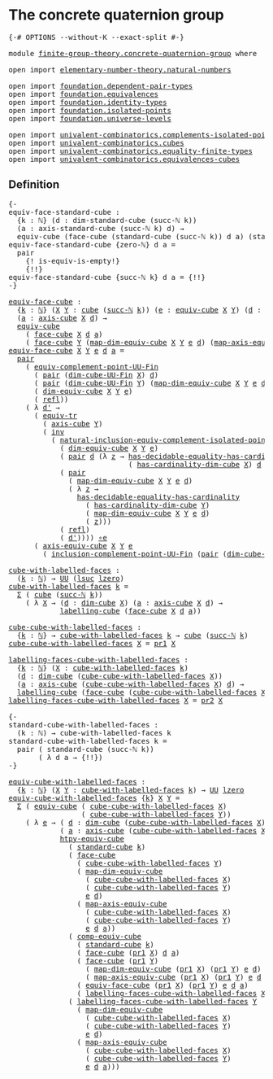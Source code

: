 # The concrete quaternion group

<pre class="Agda"><a id="42" class="Symbol">{-#</a> <a id="46" class="Keyword">OPTIONS</a> <a id="54" class="Pragma">--without-K</a> <a id="66" class="Pragma">--exact-split</a> <a id="80" class="Symbol">#-}</a>

<a id="85" class="Keyword">module</a> <a id="92" href="finite-group-theory.concrete-quaternion-group.html" class="Module">finite-group-theory.concrete-quaternion-group</a> <a id="138" class="Keyword">where</a>

<a id="145" class="Keyword">open</a> <a id="150" class="Keyword">import</a> <a id="157" href="elementary-number-theory.natural-numbers.html" class="Module">elementary-number-theory.natural-numbers</a>

<a id="199" class="Keyword">open</a> <a id="204" class="Keyword">import</a> <a id="211" href="foundation.dependent-pair-types.html" class="Module">foundation.dependent-pair-types</a>
<a id="243" class="Keyword">open</a> <a id="248" class="Keyword">import</a> <a id="255" href="foundation.equivalences.html" class="Module">foundation.equivalences</a>
<a id="279" class="Keyword">open</a> <a id="284" class="Keyword">import</a> <a id="291" href="foundation.identity-types.html" class="Module">foundation.identity-types</a>
<a id="317" class="Keyword">open</a> <a id="322" class="Keyword">import</a> <a id="329" href="foundation.isolated-points.html" class="Module">foundation.isolated-points</a>
<a id="356" class="Keyword">open</a> <a id="361" class="Keyword">import</a> <a id="368" href="foundation.universe-levels.html" class="Module">foundation.universe-levels</a>

<a id="396" class="Keyword">open</a> <a id="401" class="Keyword">import</a> <a id="408" href="univalent-combinatorics.complements-isolated-points.html" class="Module">univalent-combinatorics.complements-isolated-points</a>
<a id="460" class="Keyword">open</a> <a id="465" class="Keyword">import</a> <a id="472" href="univalent-combinatorics.cubes.html" class="Module">univalent-combinatorics.cubes</a>
<a id="502" class="Keyword">open</a> <a id="507" class="Keyword">import</a> <a id="514" href="univalent-combinatorics.equality-finite-types.html" class="Module">univalent-combinatorics.equality-finite-types</a>
<a id="560" class="Keyword">open</a> <a id="565" class="Keyword">import</a> <a id="572" href="univalent-combinatorics.equivalences-cubes.html" class="Module">univalent-combinatorics.equivalences-cubes</a>
</pre>
## Definition

<pre class="Agda"><a id="643" class="Comment">{-
equiv-face-standard-cube :
  {k : ℕ} (d : dim-standard-cube (succ-ℕ k))
  (a : axis-standard-cube (succ-ℕ k) d) →
  equiv-cube (face-cube (standard-cube (succ-ℕ k)) d a) (standard-cube k)
equiv-face-standard-cube {zero-ℕ} d a =
  pair
    {! is-equiv-is-empty!}
    {!!}
equiv-face-standard-cube {succ-ℕ k} d a = {!!}
-}</a>

<a id="equiv-face-cube"></a><a id="968" href="finite-group-theory.concrete-quaternion-group.html#968" class="Function">equiv-face-cube</a> <a id="984" class="Symbol">:</a>
  <a id="988" class="Symbol">{</a><a id="989" href="finite-group-theory.concrete-quaternion-group.html#989" class="Bound">k</a> <a id="991" class="Symbol">:</a> <a id="993" href="elementary-number-theory.natural-numbers.html#1444" class="Datatype">ℕ</a><a id="994" class="Symbol">}</a> <a id="996" class="Symbol">(</a><a id="997" href="finite-group-theory.concrete-quaternion-group.html#997" class="Bound">X</a> <a id="999" href="finite-group-theory.concrete-quaternion-group.html#999" class="Bound">Y</a> <a id="1001" class="Symbol">:</a> <a id="1003" href="univalent-combinatorics.cubes.html#715" class="Function">cube</a> <a id="1008" class="Symbol">(</a><a id="1009" href="elementary-number-theory.natural-numbers.html#1478" class="InductiveConstructor">succ-ℕ</a> <a id="1016" href="finite-group-theory.concrete-quaternion-group.html#989" class="Bound">k</a><a id="1017" class="Symbol">))</a> <a id="1020" class="Symbol">(</a><a id="1021" href="finite-group-theory.concrete-quaternion-group.html#1021" class="Bound">e</a> <a id="1023" class="Symbol">:</a> <a id="1025" href="univalent-combinatorics.equivalences-cubes.html#1325" class="Function">equiv-cube</a> <a id="1036" href="finite-group-theory.concrete-quaternion-group.html#997" class="Bound">X</a> <a id="1038" href="finite-group-theory.concrete-quaternion-group.html#999" class="Bound">Y</a><a id="1039" class="Symbol">)</a> <a id="1041" class="Symbol">(</a><a id="1042" href="finite-group-theory.concrete-quaternion-group.html#1042" class="Bound">d</a> <a id="1044" class="Symbol">:</a> <a id="1046" href="univalent-combinatorics.cubes.html#875" class="Function">dim-cube</a> <a id="1055" href="finite-group-theory.concrete-quaternion-group.html#997" class="Bound">X</a><a id="1056" class="Symbol">)</a>
  <a id="1060" class="Symbol">(</a><a id="1061" href="finite-group-theory.concrete-quaternion-group.html#1061" class="Bound">a</a> <a id="1063" class="Symbol">:</a> <a id="1065" href="univalent-combinatorics.cubes.html#1524" class="Function">axis-cube</a> <a id="1075" href="finite-group-theory.concrete-quaternion-group.html#997" class="Bound">X</a> <a id="1077" href="finite-group-theory.concrete-quaternion-group.html#1042" class="Bound">d</a><a id="1078" class="Symbol">)</a> <a id="1080" class="Symbol">→</a>
  <a id="1084" href="univalent-combinatorics.equivalences-cubes.html#1325" class="Function">equiv-cube</a>
    <a id="1099" class="Symbol">(</a> <a id="1101" href="univalent-combinatorics.cubes.html#3241" class="Function">face-cube</a> <a id="1111" href="finite-group-theory.concrete-quaternion-group.html#997" class="Bound">X</a> <a id="1113" href="finite-group-theory.concrete-quaternion-group.html#1042" class="Bound">d</a> <a id="1115" href="finite-group-theory.concrete-quaternion-group.html#1061" class="Bound">a</a><a id="1116" class="Symbol">)</a>
    <a id="1122" class="Symbol">(</a> <a id="1124" href="univalent-combinatorics.cubes.html#3241" class="Function">face-cube</a> <a id="1134" href="finite-group-theory.concrete-quaternion-group.html#999" class="Bound">Y</a> <a id="1136" class="Symbol">(</a><a id="1137" href="univalent-combinatorics.equivalences-cubes.html#1627" class="Function">map-dim-equiv-cube</a> <a id="1156" href="finite-group-theory.concrete-quaternion-group.html#997" class="Bound">X</a> <a id="1158" href="finite-group-theory.concrete-quaternion-group.html#999" class="Bound">Y</a> <a id="1160" href="finite-group-theory.concrete-quaternion-group.html#1021" class="Bound">e</a> <a id="1162" href="finite-group-theory.concrete-quaternion-group.html#1042" class="Bound">d</a><a id="1163" class="Symbol">)</a> <a id="1165" class="Symbol">(</a><a id="1166" href="univalent-combinatorics.equivalences-cubes.html#1950" class="Function">map-axis-equiv-cube</a> <a id="1186" href="finite-group-theory.concrete-quaternion-group.html#997" class="Bound">X</a> <a id="1188" href="finite-group-theory.concrete-quaternion-group.html#999" class="Bound">Y</a> <a id="1190" href="finite-group-theory.concrete-quaternion-group.html#1021" class="Bound">e</a> <a id="1192" href="finite-group-theory.concrete-quaternion-group.html#1042" class="Bound">d</a> <a id="1194" href="finite-group-theory.concrete-quaternion-group.html#1061" class="Bound">a</a><a id="1195" class="Symbol">))</a>
<a id="1198" href="finite-group-theory.concrete-quaternion-group.html#968" class="Function">equiv-face-cube</a> <a id="1214" href="finite-group-theory.concrete-quaternion-group.html#1214" class="Bound">X</a> <a id="1216" href="finite-group-theory.concrete-quaternion-group.html#1216" class="Bound">Y</a> <a id="1218" href="finite-group-theory.concrete-quaternion-group.html#1218" class="Bound">e</a> <a id="1220" href="finite-group-theory.concrete-quaternion-group.html#1220" class="Bound">d</a> <a id="1222" href="finite-group-theory.concrete-quaternion-group.html#1222" class="Bound">a</a> <a id="1224" class="Symbol">=</a>
  <a id="1228" href="foundation-core.dependent-pair-types.html#575" class="InductiveConstructor">pair</a>
    <a id="1237" class="Symbol">(</a> <a id="1239" href="univalent-combinatorics.complements-isolated-points.html#5768" class="Function">equiv-complement-point-UU-Fin</a>
      <a id="1275" class="Symbol">(</a> <a id="1277" href="foundation-core.dependent-pair-types.html#575" class="InductiveConstructor">pair</a> <a id="1282" class="Symbol">(</a><a id="1283" href="univalent-combinatorics.cubes.html#798" class="Function">dim-cube-UU-Fin</a> <a id="1299" href="finite-group-theory.concrete-quaternion-group.html#1214" class="Bound">X</a><a id="1300" class="Symbol">)</a> <a id="1302" href="finite-group-theory.concrete-quaternion-group.html#1220" class="Bound">d</a><a id="1303" class="Symbol">)</a>
      <a id="1311" class="Symbol">(</a> <a id="1313" href="foundation-core.dependent-pair-types.html#575" class="InductiveConstructor">pair</a> <a id="1318" class="Symbol">(</a><a id="1319" href="univalent-combinatorics.cubes.html#798" class="Function">dim-cube-UU-Fin</a> <a id="1335" href="finite-group-theory.concrete-quaternion-group.html#1216" class="Bound">Y</a><a id="1336" class="Symbol">)</a> <a id="1338" class="Symbol">(</a><a id="1339" href="univalent-combinatorics.equivalences-cubes.html#1627" class="Function">map-dim-equiv-cube</a> <a id="1358" href="finite-group-theory.concrete-quaternion-group.html#1214" class="Bound">X</a> <a id="1360" href="finite-group-theory.concrete-quaternion-group.html#1216" class="Bound">Y</a> <a id="1362" href="finite-group-theory.concrete-quaternion-group.html#1218" class="Bound">e</a> <a id="1364" href="finite-group-theory.concrete-quaternion-group.html#1220" class="Bound">d</a><a id="1365" class="Symbol">))</a>
      <a id="1374" class="Symbol">(</a> <a id="1376" href="univalent-combinatorics.equivalences-cubes.html#1512" class="Function">dim-equiv-cube</a> <a id="1391" href="finite-group-theory.concrete-quaternion-group.html#1214" class="Bound">X</a> <a id="1393" href="finite-group-theory.concrete-quaternion-group.html#1216" class="Bound">Y</a> <a id="1395" href="finite-group-theory.concrete-quaternion-group.html#1218" class="Bound">e</a><a id="1396" class="Symbol">)</a>
      <a id="1404" class="Symbol">(</a> <a id="1406" href="foundation-core.identity-types.html#694" class="InductiveConstructor">refl</a><a id="1410" class="Symbol">))</a>
    <a id="1417" class="Symbol">(</a> <a id="1419" class="Symbol">λ</a> <a id="1421" href="finite-group-theory.concrete-quaternion-group.html#1421" class="Bound">d&#39;</a> <a id="1424" class="Symbol">→</a>
      <a id="1432" class="Symbol">(</a> <a id="1434" href="foundation.identity-types.html#3840" class="Function">equiv-tr</a>
        <a id="1451" class="Symbol">(</a> <a id="1453" href="univalent-combinatorics.cubes.html#1524" class="Function">axis-cube</a> <a id="1463" href="finite-group-theory.concrete-quaternion-group.html#1216" class="Bound">Y</a><a id="1464" class="Symbol">)</a>
        <a id="1474" class="Symbol">(</a> <a id="1476" href="foundation-core.identity-types.html#1552" class="Function">inv</a>
          <a id="1490" class="Symbol">(</a> <a id="1492" href="foundation.isolated-points.html#12625" class="Function">natural-inclusion-equiv-complement-isolated-point</a>
            <a id="1554" class="Symbol">(</a> <a id="1556" href="univalent-combinatorics.equivalences-cubes.html#1512" class="Function">dim-equiv-cube</a> <a id="1571" href="finite-group-theory.concrete-quaternion-group.html#1214" class="Bound">X</a> <a id="1573" href="finite-group-theory.concrete-quaternion-group.html#1216" class="Bound">Y</a> <a id="1575" href="finite-group-theory.concrete-quaternion-group.html#1218" class="Bound">e</a><a id="1576" class="Symbol">)</a>
            <a id="1590" class="Symbol">(</a> <a id="1592" href="foundation-core.dependent-pair-types.html#575" class="InductiveConstructor">pair</a> <a id="1597" href="finite-group-theory.concrete-quaternion-group.html#1220" class="Bound">d</a> <a id="1599" class="Symbol">(λ</a> <a id="1602" href="finite-group-theory.concrete-quaternion-group.html#1602" class="Bound">z</a> <a id="1604" class="Symbol">→</a> <a id="1606" href="univalent-combinatorics.equality-finite-types.html#2901" class="Function">has-decidable-equality-has-cardinality</a>
                            <a id="1673" class="Symbol">(</a> <a id="1675" href="univalent-combinatorics.cubes.html#960" class="Function">has-cardinality-dim-cube</a> <a id="1700" href="finite-group-theory.concrete-quaternion-group.html#1214" class="Bound">X</a><a id="1701" class="Symbol">)</a> <a id="1703" href="finite-group-theory.concrete-quaternion-group.html#1220" class="Bound">d</a> <a id="1705" href="finite-group-theory.concrete-quaternion-group.html#1602" class="Bound">z</a><a id="1706" class="Symbol">))</a>
            <a id="1721" class="Symbol">(</a> <a id="1723" href="foundation-core.dependent-pair-types.html#575" class="InductiveConstructor">pair</a>
              <a id="1742" class="Symbol">(</a> <a id="1744" href="univalent-combinatorics.equivalences-cubes.html#1627" class="Function">map-dim-equiv-cube</a> <a id="1763" href="finite-group-theory.concrete-quaternion-group.html#1214" class="Bound">X</a> <a id="1765" href="finite-group-theory.concrete-quaternion-group.html#1216" class="Bound">Y</a> <a id="1767" href="finite-group-theory.concrete-quaternion-group.html#1218" class="Bound">e</a> <a id="1769" href="finite-group-theory.concrete-quaternion-group.html#1220" class="Bound">d</a><a id="1770" class="Symbol">)</a>
              <a id="1786" class="Symbol">(</a> <a id="1788" class="Symbol">λ</a> <a id="1790" href="finite-group-theory.concrete-quaternion-group.html#1790" class="Bound">z</a> <a id="1792" class="Symbol">→</a>
                <a id="1810" href="univalent-combinatorics.equality-finite-types.html#2901" class="Function">has-decidable-equality-has-cardinality</a>
                  <a id="1867" class="Symbol">(</a> <a id="1869" href="univalent-combinatorics.cubes.html#960" class="Function">has-cardinality-dim-cube</a> <a id="1894" href="finite-group-theory.concrete-quaternion-group.html#1216" class="Bound">Y</a><a id="1895" class="Symbol">)</a>
                  <a id="1915" class="Symbol">(</a> <a id="1917" href="univalent-combinatorics.equivalences-cubes.html#1627" class="Function">map-dim-equiv-cube</a> <a id="1936" href="finite-group-theory.concrete-quaternion-group.html#1214" class="Bound">X</a> <a id="1938" href="finite-group-theory.concrete-quaternion-group.html#1216" class="Bound">Y</a> <a id="1940" href="finite-group-theory.concrete-quaternion-group.html#1218" class="Bound">e</a> <a id="1942" href="finite-group-theory.concrete-quaternion-group.html#1220" class="Bound">d</a><a id="1943" class="Symbol">)</a>
                  <a id="1963" class="Symbol">(</a> <a id="1965" href="finite-group-theory.concrete-quaternion-group.html#1790" class="Bound">z</a><a id="1966" class="Symbol">)))</a>
            <a id="1982" class="Symbol">(</a> <a id="1984" href="foundation-core.identity-types.html#694" class="InductiveConstructor">refl</a><a id="1988" class="Symbol">)</a>
            <a id="2002" class="Symbol">(</a> <a id="2004" href="finite-group-theory.concrete-quaternion-group.html#1421" class="Bound">d&#39;</a><a id="2006" class="Symbol">))))</a> <a id="2011" href="foundation-core.equivalences.html#7843" class="Function Operator">∘e</a>
      <a id="2020" class="Symbol">(</a> <a id="2022" href="univalent-combinatorics.equivalences-cubes.html#1777" class="Function">axis-equiv-cube</a> <a id="2038" href="finite-group-theory.concrete-quaternion-group.html#1214" class="Bound">X</a> <a id="2040" href="finite-group-theory.concrete-quaternion-group.html#1216" class="Bound">Y</a> <a id="2042" href="finite-group-theory.concrete-quaternion-group.html#1218" class="Bound">e</a>
        <a id="2052" class="Symbol">(</a> <a id="2054" href="univalent-combinatorics.complements-isolated-points.html#4857" class="Function">inclusion-complement-point-UU-Fin</a> <a id="2088" class="Symbol">(</a><a id="2089" href="foundation-core.dependent-pair-types.html#575" class="InductiveConstructor">pair</a> <a id="2094" class="Symbol">(</a><a id="2095" href="univalent-combinatorics.cubes.html#798" class="Function">dim-cube-UU-Fin</a> <a id="2111" href="finite-group-theory.concrete-quaternion-group.html#1214" class="Bound">X</a><a id="2112" class="Symbol">)</a> <a id="2114" href="finite-group-theory.concrete-quaternion-group.html#1220" class="Bound">d</a><a id="2115" class="Symbol">)</a> <a id="2117" href="finite-group-theory.concrete-quaternion-group.html#1421" class="Bound">d&#39;</a><a id="2119" class="Symbol">)))</a>

<a id="cube-with-labelled-faces"></a><a id="2124" href="finite-group-theory.concrete-quaternion-group.html#2124" class="Function">cube-with-labelled-faces</a> <a id="2149" class="Symbol">:</a>
  <a id="2153" class="Symbol">(</a><a id="2154" href="finite-group-theory.concrete-quaternion-group.html#2154" class="Bound">k</a> <a id="2156" class="Symbol">:</a> <a id="2158" href="elementary-number-theory.natural-numbers.html#1444" class="Datatype">ℕ</a><a id="2159" class="Symbol">)</a> <a id="2161" class="Symbol">→</a> <a id="2163" href="foundation-core.universe-levels.html#222" class="Primitive">UU</a> <a id="2166" class="Symbol">(</a><a id="2167" href="Agda.Primitive.html#780" class="Primitive">lsuc</a> <a id="2172" href="Agda.Primitive.html#764" class="Primitive">lzero</a><a id="2177" class="Symbol">)</a>
<a id="2179" href="finite-group-theory.concrete-quaternion-group.html#2124" class="Function">cube-with-labelled-faces</a> <a id="2204" href="finite-group-theory.concrete-quaternion-group.html#2204" class="Bound">k</a> <a id="2206" class="Symbol">=</a>
  <a id="2210" href="foundation-core.dependent-pair-types.html#502" class="Record">Σ</a> <a id="2212" class="Symbol">(</a> <a id="2214" href="univalent-combinatorics.cubes.html#715" class="Function">cube</a> <a id="2219" class="Symbol">(</a><a id="2220" href="elementary-number-theory.natural-numbers.html#1478" class="InductiveConstructor">succ-ℕ</a> <a id="2227" href="finite-group-theory.concrete-quaternion-group.html#2204" class="Bound">k</a><a id="2228" class="Symbol">))</a>
    <a id="2235" class="Symbol">(</a> <a id="2237" class="Symbol">λ</a> <a id="2239" href="finite-group-theory.concrete-quaternion-group.html#2239" class="Bound">X</a> <a id="2241" class="Symbol">→</a> <a id="2243" class="Symbol">(</a><a id="2244" href="finite-group-theory.concrete-quaternion-group.html#2244" class="Bound">d</a> <a id="2246" class="Symbol">:</a> <a id="2248" href="univalent-combinatorics.cubes.html#875" class="Function">dim-cube</a> <a id="2257" href="finite-group-theory.concrete-quaternion-group.html#2239" class="Bound">X</a><a id="2258" class="Symbol">)</a> <a id="2260" class="Symbol">(</a><a id="2261" href="finite-group-theory.concrete-quaternion-group.html#2261" class="Bound">a</a> <a id="2263" class="Symbol">:</a> <a id="2265" href="univalent-combinatorics.cubes.html#1524" class="Function">axis-cube</a> <a id="2275" href="finite-group-theory.concrete-quaternion-group.html#2239" class="Bound">X</a> <a id="2277" href="finite-group-theory.concrete-quaternion-group.html#2244" class="Bound">d</a><a id="2278" class="Symbol">)</a> <a id="2280" class="Symbol">→</a>
            <a id="2294" href="univalent-combinatorics.equivalences-cubes.html#5340" class="Function">labelling-cube</a> <a id="2309" class="Symbol">(</a><a id="2310" href="univalent-combinatorics.cubes.html#3241" class="Function">face-cube</a> <a id="2320" href="finite-group-theory.concrete-quaternion-group.html#2239" class="Bound">X</a> <a id="2322" href="finite-group-theory.concrete-quaternion-group.html#2244" class="Bound">d</a> <a id="2324" href="finite-group-theory.concrete-quaternion-group.html#2261" class="Bound">a</a><a id="2325" class="Symbol">))</a>

<a id="cube-cube-with-labelled-faces"></a><a id="2329" href="finite-group-theory.concrete-quaternion-group.html#2329" class="Function">cube-cube-with-labelled-faces</a> <a id="2359" class="Symbol">:</a>
  <a id="2363" class="Symbol">{</a><a id="2364" href="finite-group-theory.concrete-quaternion-group.html#2364" class="Bound">k</a> <a id="2366" class="Symbol">:</a> <a id="2368" href="elementary-number-theory.natural-numbers.html#1444" class="Datatype">ℕ</a><a id="2369" class="Symbol">}</a> <a id="2371" class="Symbol">→</a> <a id="2373" href="finite-group-theory.concrete-quaternion-group.html#2124" class="Function">cube-with-labelled-faces</a> <a id="2398" href="finite-group-theory.concrete-quaternion-group.html#2364" class="Bound">k</a> <a id="2400" class="Symbol">→</a> <a id="2402" href="univalent-combinatorics.cubes.html#715" class="Function">cube</a> <a id="2407" class="Symbol">(</a><a id="2408" href="elementary-number-theory.natural-numbers.html#1478" class="InductiveConstructor">succ-ℕ</a> <a id="2415" href="finite-group-theory.concrete-quaternion-group.html#2364" class="Bound">k</a><a id="2416" class="Symbol">)</a>
<a id="2418" href="finite-group-theory.concrete-quaternion-group.html#2329" class="Function">cube-cube-with-labelled-faces</a> <a id="2448" href="finite-group-theory.concrete-quaternion-group.html#2448" class="Bound">X</a> <a id="2450" class="Symbol">=</a> <a id="2452" href="foundation-core.dependent-pair-types.html#592" class="Field">pr1</a> <a id="2456" href="finite-group-theory.concrete-quaternion-group.html#2448" class="Bound">X</a>

<a id="labelling-faces-cube-with-labelled-faces"></a><a id="2459" href="finite-group-theory.concrete-quaternion-group.html#2459" class="Function">labelling-faces-cube-with-labelled-faces</a> <a id="2500" class="Symbol">:</a>
  <a id="2504" class="Symbol">{</a><a id="2505" href="finite-group-theory.concrete-quaternion-group.html#2505" class="Bound">k</a> <a id="2507" class="Symbol">:</a> <a id="2509" href="elementary-number-theory.natural-numbers.html#1444" class="Datatype">ℕ</a><a id="2510" class="Symbol">}</a> <a id="2512" class="Symbol">(</a><a id="2513" href="finite-group-theory.concrete-quaternion-group.html#2513" class="Bound">X</a> <a id="2515" class="Symbol">:</a> <a id="2517" href="finite-group-theory.concrete-quaternion-group.html#2124" class="Function">cube-with-labelled-faces</a> <a id="2542" href="finite-group-theory.concrete-quaternion-group.html#2505" class="Bound">k</a><a id="2543" class="Symbol">)</a>
  <a id="2547" class="Symbol">(</a><a id="2548" href="finite-group-theory.concrete-quaternion-group.html#2548" class="Bound">d</a> <a id="2550" class="Symbol">:</a> <a id="2552" href="univalent-combinatorics.cubes.html#875" class="Function">dim-cube</a> <a id="2561" class="Symbol">(</a><a id="2562" href="finite-group-theory.concrete-quaternion-group.html#2329" class="Function">cube-cube-with-labelled-faces</a> <a id="2592" href="finite-group-theory.concrete-quaternion-group.html#2513" class="Bound">X</a><a id="2593" class="Symbol">))</a>
  <a id="2598" class="Symbol">(</a><a id="2599" href="finite-group-theory.concrete-quaternion-group.html#2599" class="Bound">a</a> <a id="2601" class="Symbol">:</a> <a id="2603" href="univalent-combinatorics.cubes.html#1524" class="Function">axis-cube</a> <a id="2613" class="Symbol">(</a><a id="2614" href="finite-group-theory.concrete-quaternion-group.html#2329" class="Function">cube-cube-with-labelled-faces</a> <a id="2644" href="finite-group-theory.concrete-quaternion-group.html#2513" class="Bound">X</a><a id="2645" class="Symbol">)</a> <a id="2647" href="finite-group-theory.concrete-quaternion-group.html#2548" class="Bound">d</a><a id="2648" class="Symbol">)</a> <a id="2650" class="Symbol">→</a>
  <a id="2654" href="univalent-combinatorics.equivalences-cubes.html#5340" class="Function">labelling-cube</a> <a id="2669" class="Symbol">(</a><a id="2670" href="univalent-combinatorics.cubes.html#3241" class="Function">face-cube</a> <a id="2680" class="Symbol">(</a><a id="2681" href="finite-group-theory.concrete-quaternion-group.html#2329" class="Function">cube-cube-with-labelled-faces</a> <a id="2711" href="finite-group-theory.concrete-quaternion-group.html#2513" class="Bound">X</a><a id="2712" class="Symbol">)</a> <a id="2714" href="finite-group-theory.concrete-quaternion-group.html#2548" class="Bound">d</a> <a id="2716" href="finite-group-theory.concrete-quaternion-group.html#2599" class="Bound">a</a><a id="2717" class="Symbol">)</a>
<a id="2719" href="finite-group-theory.concrete-quaternion-group.html#2459" class="Function">labelling-faces-cube-with-labelled-faces</a> <a id="2760" href="finite-group-theory.concrete-quaternion-group.html#2760" class="Bound">X</a> <a id="2762" class="Symbol">=</a> <a id="2764" href="foundation-core.dependent-pair-types.html#604" class="Field">pr2</a> <a id="2768" href="finite-group-theory.concrete-quaternion-group.html#2760" class="Bound">X</a>

<a id="2771" class="Comment">{-
standard-cube-with-labelled-faces :
  (k : ℕ) → cube-with-labelled-faces k
standard-cube-with-labelled-faces k =
  pair ( standard-cube (succ-ℕ k))
       ( λ d a → {!!})
-}</a>

<a id="equiv-cube-with-labelled-faces"></a><a id="2949" href="finite-group-theory.concrete-quaternion-group.html#2949" class="Function">equiv-cube-with-labelled-faces</a> <a id="2980" class="Symbol">:</a>
  <a id="2984" class="Symbol">{</a><a id="2985" href="finite-group-theory.concrete-quaternion-group.html#2985" class="Bound">k</a> <a id="2987" class="Symbol">:</a> <a id="2989" href="elementary-number-theory.natural-numbers.html#1444" class="Datatype">ℕ</a><a id="2990" class="Symbol">}</a> <a id="2992" class="Symbol">(</a><a id="2993" href="finite-group-theory.concrete-quaternion-group.html#2993" class="Bound">X</a> <a id="2995" href="finite-group-theory.concrete-quaternion-group.html#2995" class="Bound">Y</a> <a id="2997" class="Symbol">:</a> <a id="2999" href="finite-group-theory.concrete-quaternion-group.html#2124" class="Function">cube-with-labelled-faces</a> <a id="3024" href="finite-group-theory.concrete-quaternion-group.html#2985" class="Bound">k</a><a id="3025" class="Symbol">)</a> <a id="3027" class="Symbol">→</a> <a id="3029" href="foundation-core.universe-levels.html#222" class="Primitive">UU</a> <a id="3032" href="Agda.Primitive.html#764" class="Primitive">lzero</a>
<a id="3038" href="finite-group-theory.concrete-quaternion-group.html#2949" class="Function">equiv-cube-with-labelled-faces</a> <a id="3069" class="Symbol">{</a><a id="3070" href="finite-group-theory.concrete-quaternion-group.html#3070" class="Bound">k</a><a id="3071" class="Symbol">}</a> <a id="3073" href="finite-group-theory.concrete-quaternion-group.html#3073" class="Bound">X</a> <a id="3075" href="finite-group-theory.concrete-quaternion-group.html#3075" class="Bound">Y</a> <a id="3077" class="Symbol">=</a>
  <a id="3081" href="foundation-core.dependent-pair-types.html#502" class="Record">Σ</a> <a id="3083" class="Symbol">(</a> <a id="3085" href="univalent-combinatorics.equivalences-cubes.html#1325" class="Function">equiv-cube</a> <a id="3096" class="Symbol">(</a> <a id="3098" href="finite-group-theory.concrete-quaternion-group.html#2329" class="Function">cube-cube-with-labelled-faces</a> <a id="3128" href="finite-group-theory.concrete-quaternion-group.html#3073" class="Bound">X</a><a id="3129" class="Symbol">)</a>
                 <a id="3148" class="Symbol">(</a> <a id="3150" href="finite-group-theory.concrete-quaternion-group.html#2329" class="Function">cube-cube-with-labelled-faces</a> <a id="3180" href="finite-group-theory.concrete-quaternion-group.html#3075" class="Bound">Y</a><a id="3181" class="Symbol">))</a>
    <a id="3188" class="Symbol">(</a> <a id="3190" class="Symbol">λ</a> <a id="3192" href="finite-group-theory.concrete-quaternion-group.html#3192" class="Bound">e</a> <a id="3194" class="Symbol">→</a> <a id="3196" class="Symbol">(</a> <a id="3198" href="finite-group-theory.concrete-quaternion-group.html#3198" class="Bound">d</a> <a id="3200" class="Symbol">:</a> <a id="3202" href="univalent-combinatorics.cubes.html#875" class="Function">dim-cube</a> <a id="3211" class="Symbol">(</a><a id="3212" href="finite-group-theory.concrete-quaternion-group.html#2329" class="Function">cube-cube-with-labelled-faces</a> <a id="3242" href="finite-group-theory.concrete-quaternion-group.html#3073" class="Bound">X</a><a id="3243" class="Symbol">))</a>
            <a id="3258" class="Symbol">(</a> <a id="3260" href="finite-group-theory.concrete-quaternion-group.html#3260" class="Bound">a</a> <a id="3262" class="Symbol">:</a> <a id="3264" href="univalent-combinatorics.cubes.html#1524" class="Function">axis-cube</a> <a id="3274" class="Symbol">(</a><a id="3275" href="finite-group-theory.concrete-quaternion-group.html#2329" class="Function">cube-cube-with-labelled-faces</a> <a id="3305" href="finite-group-theory.concrete-quaternion-group.html#3073" class="Bound">X</a><a id="3306" class="Symbol">)</a> <a id="3308" href="finite-group-theory.concrete-quaternion-group.html#3198" class="Bound">d</a><a id="3309" class="Symbol">)</a> <a id="3311" class="Symbol">→</a>
            <a id="3325" href="univalent-combinatorics.equivalences-cubes.html#3592" class="Function">htpy-equiv-cube</a>
              <a id="3355" class="Symbol">(</a> <a id="3357" href="univalent-combinatorics.cubes.html#2766" class="Function">standard-cube</a> <a id="3371" href="finite-group-theory.concrete-quaternion-group.html#3070" class="Bound">k</a><a id="3372" class="Symbol">)</a>
              <a id="3388" class="Symbol">(</a> <a id="3390" href="univalent-combinatorics.cubes.html#3241" class="Function">face-cube</a>
                <a id="3416" class="Symbol">(</a> <a id="3418" href="finite-group-theory.concrete-quaternion-group.html#2329" class="Function">cube-cube-with-labelled-faces</a> <a id="3448" href="finite-group-theory.concrete-quaternion-group.html#3075" class="Bound">Y</a><a id="3449" class="Symbol">)</a>
                <a id="3467" class="Symbol">(</a> <a id="3469" href="univalent-combinatorics.equivalences-cubes.html#1627" class="Function">map-dim-equiv-cube</a>
                  <a id="3506" class="Symbol">(</a> <a id="3508" href="finite-group-theory.concrete-quaternion-group.html#2329" class="Function">cube-cube-with-labelled-faces</a> <a id="3538" href="finite-group-theory.concrete-quaternion-group.html#3073" class="Bound">X</a><a id="3539" class="Symbol">)</a>
                  <a id="3559" class="Symbol">(</a> <a id="3561" href="finite-group-theory.concrete-quaternion-group.html#2329" class="Function">cube-cube-with-labelled-faces</a> <a id="3591" href="finite-group-theory.concrete-quaternion-group.html#3075" class="Bound">Y</a><a id="3592" class="Symbol">)</a>
                  <a id="3612" href="finite-group-theory.concrete-quaternion-group.html#3192" class="Bound">e</a> <a id="3614" href="finite-group-theory.concrete-quaternion-group.html#3198" class="Bound">d</a><a id="3615" class="Symbol">)</a>
                <a id="3633" class="Symbol">(</a> <a id="3635" href="univalent-combinatorics.equivalences-cubes.html#1950" class="Function">map-axis-equiv-cube</a>
                  <a id="3673" class="Symbol">(</a> <a id="3675" href="finite-group-theory.concrete-quaternion-group.html#2329" class="Function">cube-cube-with-labelled-faces</a> <a id="3705" href="finite-group-theory.concrete-quaternion-group.html#3073" class="Bound">X</a><a id="3706" class="Symbol">)</a>
                  <a id="3726" class="Symbol">(</a> <a id="3728" href="finite-group-theory.concrete-quaternion-group.html#2329" class="Function">cube-cube-with-labelled-faces</a> <a id="3758" href="finite-group-theory.concrete-quaternion-group.html#3075" class="Bound">Y</a><a id="3759" class="Symbol">)</a>
                  <a id="3779" href="finite-group-theory.concrete-quaternion-group.html#3192" class="Bound">e</a> <a id="3781" href="finite-group-theory.concrete-quaternion-group.html#3198" class="Bound">d</a> <a id="3783" href="finite-group-theory.concrete-quaternion-group.html#3260" class="Bound">a</a><a id="3784" class="Symbol">))</a>
              <a id="3801" class="Symbol">(</a> <a id="3803" href="univalent-combinatorics.equivalences-cubes.html#3358" class="Function">comp-equiv-cube</a>
                <a id="3835" class="Symbol">(</a> <a id="3837" href="univalent-combinatorics.cubes.html#2766" class="Function">standard-cube</a> <a id="3851" href="finite-group-theory.concrete-quaternion-group.html#3070" class="Bound">k</a><a id="3852" class="Symbol">)</a>
                <a id="3870" class="Symbol">(</a> <a id="3872" href="univalent-combinatorics.cubes.html#3241" class="Function">face-cube</a> <a id="3882" class="Symbol">(</a><a id="3883" href="foundation-core.dependent-pair-types.html#592" class="Field">pr1</a> <a id="3887" href="finite-group-theory.concrete-quaternion-group.html#3073" class="Bound">X</a><a id="3888" class="Symbol">)</a> <a id="3890" href="finite-group-theory.concrete-quaternion-group.html#3198" class="Bound">d</a> <a id="3892" href="finite-group-theory.concrete-quaternion-group.html#3260" class="Bound">a</a><a id="3893" class="Symbol">)</a>
                <a id="3911" class="Symbol">(</a> <a id="3913" href="univalent-combinatorics.cubes.html#3241" class="Function">face-cube</a> <a id="3923" class="Symbol">(</a><a id="3924" href="foundation-core.dependent-pair-types.html#592" class="Field">pr1</a> <a id="3928" href="finite-group-theory.concrete-quaternion-group.html#3075" class="Bound">Y</a><a id="3929" class="Symbol">)</a>
                  <a id="3949" class="Symbol">(</a> <a id="3951" href="univalent-combinatorics.equivalences-cubes.html#1627" class="Function">map-dim-equiv-cube</a> <a id="3970" class="Symbol">(</a><a id="3971" href="foundation-core.dependent-pair-types.html#592" class="Field">pr1</a> <a id="3975" href="finite-group-theory.concrete-quaternion-group.html#3073" class="Bound">X</a><a id="3976" class="Symbol">)</a> <a id="3978" class="Symbol">(</a><a id="3979" href="foundation-core.dependent-pair-types.html#592" class="Field">pr1</a> <a id="3983" href="finite-group-theory.concrete-quaternion-group.html#3075" class="Bound">Y</a><a id="3984" class="Symbol">)</a> <a id="3986" href="finite-group-theory.concrete-quaternion-group.html#3192" class="Bound">e</a> <a id="3988" href="finite-group-theory.concrete-quaternion-group.html#3198" class="Bound">d</a><a id="3989" class="Symbol">)</a>
                  <a id="4009" class="Symbol">(</a> <a id="4011" href="univalent-combinatorics.equivalences-cubes.html#1950" class="Function">map-axis-equiv-cube</a> <a id="4031" class="Symbol">(</a><a id="4032" href="foundation-core.dependent-pair-types.html#592" class="Field">pr1</a> <a id="4036" href="finite-group-theory.concrete-quaternion-group.html#3073" class="Bound">X</a><a id="4037" class="Symbol">)</a> <a id="4039" class="Symbol">(</a><a id="4040" href="foundation-core.dependent-pair-types.html#592" class="Field">pr1</a> <a id="4044" href="finite-group-theory.concrete-quaternion-group.html#3075" class="Bound">Y</a><a id="4045" class="Symbol">)</a> <a id="4047" href="finite-group-theory.concrete-quaternion-group.html#3192" class="Bound">e</a> <a id="4049" href="finite-group-theory.concrete-quaternion-group.html#3198" class="Bound">d</a> <a id="4051" href="finite-group-theory.concrete-quaternion-group.html#3260" class="Bound">a</a><a id="4052" class="Symbol">))</a>
                <a id="4071" class="Symbol">(</a> <a id="4073" href="finite-group-theory.concrete-quaternion-group.html#968" class="Function">equiv-face-cube</a> <a id="4089" class="Symbol">(</a><a id="4090" href="foundation-core.dependent-pair-types.html#592" class="Field">pr1</a> <a id="4094" href="finite-group-theory.concrete-quaternion-group.html#3073" class="Bound">X</a><a id="4095" class="Symbol">)</a> <a id="4097" class="Symbol">(</a><a id="4098" href="foundation-core.dependent-pair-types.html#592" class="Field">pr1</a> <a id="4102" href="finite-group-theory.concrete-quaternion-group.html#3075" class="Bound">Y</a><a id="4103" class="Symbol">)</a> <a id="4105" href="finite-group-theory.concrete-quaternion-group.html#3192" class="Bound">e</a> <a id="4107" href="finite-group-theory.concrete-quaternion-group.html#3198" class="Bound">d</a> <a id="4109" href="finite-group-theory.concrete-quaternion-group.html#3260" class="Bound">a</a><a id="4110" class="Symbol">)</a>
                <a id="4128" class="Symbol">(</a> <a id="4130" href="finite-group-theory.concrete-quaternion-group.html#2459" class="Function">labelling-faces-cube-with-labelled-faces</a> <a id="4171" href="finite-group-theory.concrete-quaternion-group.html#3073" class="Bound">X</a> <a id="4173" href="finite-group-theory.concrete-quaternion-group.html#3198" class="Bound">d</a> <a id="4175" href="finite-group-theory.concrete-quaternion-group.html#3260" class="Bound">a</a><a id="4176" class="Symbol">))</a>
              <a id="4193" class="Symbol">(</a> <a id="4195" href="finite-group-theory.concrete-quaternion-group.html#2459" class="Function">labelling-faces-cube-with-labelled-faces</a> <a id="4236" href="finite-group-theory.concrete-quaternion-group.html#3075" class="Bound">Y</a>
                <a id="4254" class="Symbol">(</a> <a id="4256" href="univalent-combinatorics.equivalences-cubes.html#1627" class="Function">map-dim-equiv-cube</a>
                  <a id="4293" class="Symbol">(</a> <a id="4295" href="finite-group-theory.concrete-quaternion-group.html#2329" class="Function">cube-cube-with-labelled-faces</a> <a id="4325" href="finite-group-theory.concrete-quaternion-group.html#3073" class="Bound">X</a><a id="4326" class="Symbol">)</a>
                  <a id="4346" class="Symbol">(</a> <a id="4348" href="finite-group-theory.concrete-quaternion-group.html#2329" class="Function">cube-cube-with-labelled-faces</a> <a id="4378" href="finite-group-theory.concrete-quaternion-group.html#3075" class="Bound">Y</a><a id="4379" class="Symbol">)</a>
                  <a id="4399" href="finite-group-theory.concrete-quaternion-group.html#3192" class="Bound">e</a> <a id="4401" href="finite-group-theory.concrete-quaternion-group.html#3198" class="Bound">d</a><a id="4402" class="Symbol">)</a>
                <a id="4420" class="Symbol">(</a> <a id="4422" href="univalent-combinatorics.equivalences-cubes.html#1950" class="Function">map-axis-equiv-cube</a>
                  <a id="4460" class="Symbol">(</a> <a id="4462" href="finite-group-theory.concrete-quaternion-group.html#2329" class="Function">cube-cube-with-labelled-faces</a> <a id="4492" href="finite-group-theory.concrete-quaternion-group.html#3073" class="Bound">X</a><a id="4493" class="Symbol">)</a>
                  <a id="4513" class="Symbol">(</a> <a id="4515" href="finite-group-theory.concrete-quaternion-group.html#2329" class="Function">cube-cube-with-labelled-faces</a> <a id="4545" href="finite-group-theory.concrete-quaternion-group.html#3075" class="Bound">Y</a><a id="4546" class="Symbol">)</a>
                  <a id="4566" href="finite-group-theory.concrete-quaternion-group.html#3192" class="Bound">e</a> <a id="4568" href="finite-group-theory.concrete-quaternion-group.html#3198" class="Bound">d</a> <a id="4570" href="finite-group-theory.concrete-quaternion-group.html#3260" class="Bound">a</a><a id="4571" class="Symbol">)))</a>
</pre>